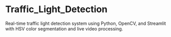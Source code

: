 # Traffic_Light_Detection
Real-time traffic light detection system using Python, OpenCV, and Streamlit with HSV color segmentation and live video processing.

